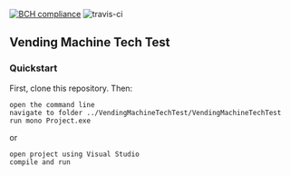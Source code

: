 [![BCH compliance](https://bettercodehub.com/edge/badge/motri/Vending_Machine_Tech_Test?branch=master)](https://bettercodehub.com/)
![travis-ci](https://travis-ci.org/motri/Vending_Machine_Tech_Test.svg?branch=master)

## Vending Machine Tech Test

### Quickstart
First, clone this repository. Then:

```
open the command line
navigate to folder ../VendingMachineTechTest/VendingMachineTechTest
run mono Project.exe
```
or
```
open project using Visual Studio
compile and run
```
